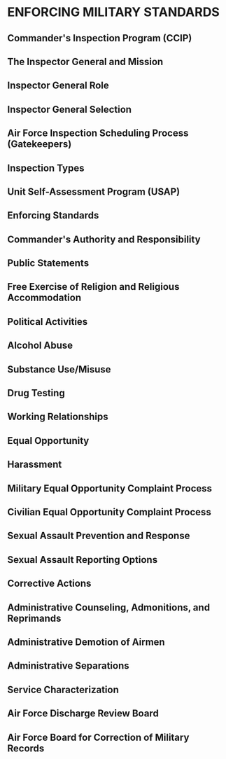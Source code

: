 # ENFORCING MILITARY STANDARDS

## Commander's Inspection Program (CCIP)

## The Inspector General and Mission

## Inspector General Role

## Inspector General Selection

## Air Force Inspection Scheduling Process (Gatekeepers)

## Inspection Types

## Unit Self-Assessment Program (USAP)

## Enforcing Standards

## Commander's Authority and Responsibility

## Public Statements

## Free Exercise of Religion and Religious Accommodation

## Political Activities

## Alcohol Abuse

## Substance Use/Misuse

## Drug Testing

## Working Relationships

## Equal Opportunity

## Harassment 

## Military Equal Opportunity Complaint Process

## Civilian Equal Opportunity Complaint Process

## Sexual Assault Prevention and Response

## Sexual Assault Reporting Options

## Corrective Actions

## Administrative Counseling, Admonitions, and Reprimands

## Administrative Demotion of Airmen

## Administrative Separations

## Service Characterization

## Air Force Discharge Review Board

## Air Force Board for Correction of Military Records

